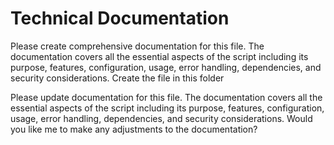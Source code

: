 # Technical Documentation
Please create comprehensive documentation for this file. The documentation covers all the essential aspects of the script including its purpose, features, configuration, usage, error handling, dependencies, and security considerations. Create the file in this folder <realtive path>

Please update documentation for this file. The documentation covers all the essential aspects of the script including its purpose, features, configuration, usage, error handling, dependencies, and security considerations. Would you like me to make any adjustments to the documentation?